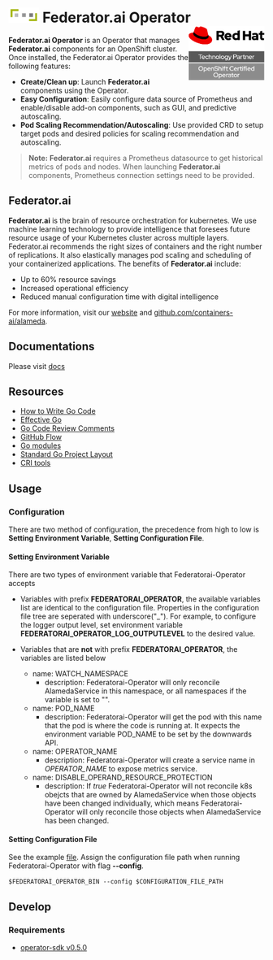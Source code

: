 
# <a href="https://github.com/containers-ai/federatorai-operator"><img src="./logo.png" width=60/></a> Federator.ai Operator<a href="https://access.redhat.com/containers/?tab=overview#/registry.connect.redhat.com/prophetstor/federatorai-operator"><img src="./rhcert.png" align="right" width=150/></a>

**Federator.ai Operator** is an Operator that manages **Federator.ai** components for an OpenShift cluster. Once installed, the Federator.ai Operator provides the following features:
- **Create/Clean up**: Launch **Federator.ai** components using the Operator.
- **Easy Configuration**: Easily configure data source of Prometheus and enable/disable add-on components, such as GUI, and predictive autoscaling.
- **Pod Scaling Recommendation/Autoscaling**: Use provided CRD to setup target pods and desired policies for scaling recommendation and autoscaling.

> **Note:** **Federator.ai** requires a Prometheus datasource to get historical metrics of pods and nodes. When launching **Federator.ai** components, Prometheus connection settings need to be provided.

## Federator.ai

**Federator.ai** is the brain of resource orchestration for kubernetes. We use machine learning technology to provide intelligence that foresees future resource usage of your Kubernetes cluster across multiple layers. Federator.ai recommends the right sizes of containers and the right number of replications. It also elastically manages pod scaling and scheduling of your containerized applications. The benefits of **Federator.ai** include:
- Up to 60% resource savings
- Increased operational efficiency
- Reduced manual configuration time with digital intelligence

For more information, visit our [website](https://www.prophetstor.com/federator-ai/federator-ai-for-openshift/) and [github.com/containers-ai/alameda](https://github.com/containers-ai/alameda).

## Documentations
Please visit [docs](./docs/)

## Resources

* [How to Write Go Code](https://golang.org/doc/code.html)
* [Effective Go](https://golang.org/doc/effective_go.html)
* [Go Code Review Comments](https://github.com/golang/go/wiki/CodeReviewComments)
* [GitHub Flow](https://guides.github.com/introduction/flow/)
* [Go modules](https://github.com/golang/go/wiki/Modules)
* [Standard Go Project Layout](https://github.com/golang-standards/project-layout)
* [CRI tools](https://github.com/kubernetes-sigs/cri-tools)

## Usage

### Configuration

There are two method of configuration, the precedence from high to low is **Setting Environment Variable**, **Setting Configuration File**.

#### Setting Environment Variable

There are two types of environment variable that Federatorai-Operator accepts

* Variables with prefix **FEDERATORAI_OPERATOR**, the available variables list are identical to the configuration file. Properties in the configuration file tree are seperated with underscore("_"). For example, to configure the logger output level, set environment variable **FEDERATORAI_OPERATOR_LOG_OUTPUTLEVEL** to the desired value.

* Variables that are **not** with prefix **FEDERATORAI_OPERATOR**, the variables are listed below
  * name: WATCH_NAMESPACE
    * description: Federatorai-Operator will only reconcile AlamedaService in this namespace, or all namespaces if the variable is set to "".
  * name: POD_NAME
    * description: Federatorai-Operator will get the pod with this name that the pod is where the code is running at. It expects the environment variable POD_NAME to be set by the downwards API.
  * name: OPERATOR_NAME
    * description: Federatorai-Operator will create a service name in _OPERATOR_NAME_ to expose metrics service.  
  * name: DISABLE_OPERAND_RESOURCE_PROTECTION
    * description: If _true_ Federatorai-Operator will not reconcile k8s obejcts that are owned by AlamedaService when those objects have been changed individually, which means Federatorai-Operator will only reconcile those objects when AlamedaService has been changed.  

#### Setting Configuration File

See the example [file](./etc/operator.yml). Assign the configuration file path when running Federatorai-Operator with flag **--config**.
```
$FEDERATORAI_OPERATOR_BIN --config $CONFIGURATION_FILE_PATH
```

## Develop

### Requirements

* [operator-sdk v0.5.0](#https://github.com/operator-framework/operator-sdk)
